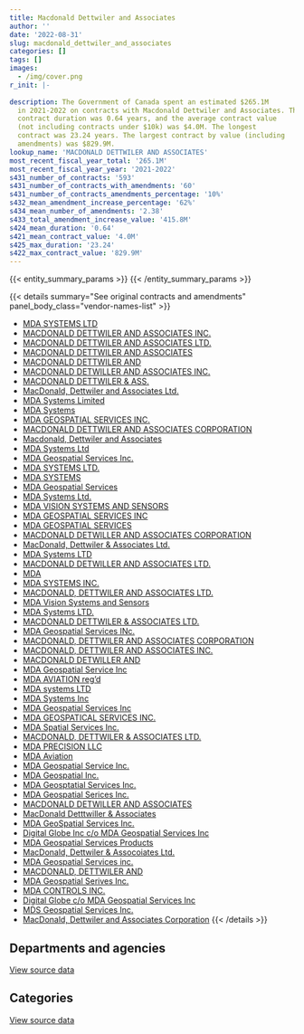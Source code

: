 ```yaml
---
title: Macdonald Dettwiler and Associates
author: ''
date: '2022-08-31'
slug: macdonald_dettwiler_and_associates
categories: []
tags: []
images:
  - /img/cover.png
r_init: |-
  
description: The Government of Canada spent an estimated $265.1M
  in 2021-2022 on contracts with Macdonald Dettwiler and Associates. The average
  contract duration was 0.64 years, and the average contract value
  (not including contracts under $10k) was $4.0M. The longest
  contract was 23.24 years. The largest contract by value (including
  amendments) was $829.9M.
lookup_name: 'MACDONALD DETTWILER AND ASSOCIATES'
most_recent_fiscal_year_total: '265.1M'
most_recent_fiscal_year_year: '2021-2022'
s431_number_of_contracts: '593'
s431_number_of_contracts_with_amendments: '60'
s431_number_of_contracts_amendments_percentage: '10%'
s432_mean_amendment_increase_percentage: '62%'
s434_mean_number_of_amendments: '2.38'
s433_total_amendment_increase_value: '415.8M'
s424_mean_duration: '0.64'
s421_mean_contract_value: '4.0M'
s425_max_duration: '23.24'
s422_max_contract_value: '829.9M'
---
```


<script src="/rmarkdown-libs/htmlwidgets/htmlwidgets.js"></script>
<link href="/rmarkdown-libs/datatables-css/datatables-crosstalk.css" rel="stylesheet" />
<script src="/rmarkdown-libs/datatables-binding/datatables.js"></script>
<script src="/rmarkdown-libs/jquery/jquery-3.6.0.min.js"></script>
<link href="/rmarkdown-libs/dt-core-bootstrap/css/dataTables.bootstrap.min.css" rel="stylesheet" />
<link href="/rmarkdown-libs/dt-core-bootstrap/css/dataTables.bootstrap.extra.css" rel="stylesheet" />
<script src="/rmarkdown-libs/dt-core-bootstrap/js/jquery.dataTables.min.js"></script>
<script src="/rmarkdown-libs/dt-core-bootstrap/js/dataTables.bootstrap.min.js"></script>
<link href="/rmarkdown-libs/crosstalk/css/crosstalk.min.css" rel="stylesheet" />
<script src="/rmarkdown-libs/crosstalk/js/crosstalk.min.js"></script>
<script src="/rmarkdown-libs/htmlwidgets/htmlwidgets.js"></script>
<link href="/rmarkdown-libs/datatables-css/datatables-crosstalk.css" rel="stylesheet" />
<script src="/rmarkdown-libs/datatables-binding/datatables.js"></script>
<script src="/rmarkdown-libs/jquery/jquery-3.6.0.min.js"></script>
<link href="/rmarkdown-libs/dt-core-bootstrap/css/dataTables.bootstrap.min.css" rel="stylesheet" />
<link href="/rmarkdown-libs/dt-core-bootstrap/css/dataTables.bootstrap.extra.css" rel="stylesheet" />
<script src="/rmarkdown-libs/dt-core-bootstrap/js/jquery.dataTables.min.js"></script>
<script src="/rmarkdown-libs/dt-core-bootstrap/js/dataTables.bootstrap.min.js"></script>
<link href="/rmarkdown-libs/crosstalk/css/crosstalk.min.css" rel="stylesheet" />
<script src="/rmarkdown-libs/crosstalk/js/crosstalk.min.js"></script>

{{< entity_summary_params >}}
{{< /entity_summary_params >}}

{{< details summary="See original contracts and amendments" panel_body_class="vendor-names-list" >}}
- [MDA SYSTEMS LTD](https://search.open.canada.ca/en/ct/?sort=contract_value_f%20desc&page=1&search_text=%22MDA%20SYSTEMS%20LTD%22)
- [MACDONALD DETTWILER AND ASSOCIATES INC.](https://search.open.canada.ca/en/ct/?sort=contract_value_f%20desc&page=1&search_text=%22MACDONALD%20DETTWILER%20AND%20ASSOCIATES%20INC.%22)
- [MACDONALD DETTWILER AND ASSOCIATES LTD.](https://search.open.canada.ca/en/ct/?sort=contract_value_f%20desc&page=1&search_text=%22MACDONALD%20DETTWILER%20AND%20ASSOCIATES%20LTD.%22)
- [MACDONALD DETTWILER AND ASSOCIATES](https://search.open.canada.ca/en/ct/?sort=contract_value_f%20desc&page=1&search_text=%22MACDONALD%20DETTWILER%20AND%20ASSOCIATES%22)
- [MACDONALD DETTWILER AND](https://search.open.canada.ca/en/ct/?sort=contract_value_f%20desc&page=1&search_text=%22MACDONALD%20DETTWILER%20AND%22)
- [MACDONALD DETWILLER AND ASSOCIATES INC.](https://search.open.canada.ca/en/ct/?sort=contract_value_f%20desc&page=1&search_text=%22MACDONALD%20DETWILLER%20AND%20ASSOCIATES%20INC.%22)
- [MACDONALD DETTWILER & ASS.](https://search.open.canada.ca/en/ct/?sort=contract_value_f%20desc&page=1&search_text=%22MACDONALD%20DETTWILER%20%26%20ASS.%22)
- [MacDonald, Dettwiler and Associates Ltd.](https://search.open.canada.ca/en/ct/?sort=contract_value_f%20desc&page=1&search_text=%22MacDonald%2c%20Dettwiler%20and%20Associates%20Ltd.%22)
- [MDA Systems Limited](https://search.open.canada.ca/en/ct/?sort=contract_value_f%20desc&page=1&search_text=%22MDA%20Systems%20Limited%22)
- [MDA Systems](https://search.open.canada.ca/en/ct/?sort=contract_value_f%20desc&page=1&search_text=%22MDA%20Systems%22)
- [MDA GEOSPATIAL SERVICES INC.](https://search.open.canada.ca/en/ct/?sort=contract_value_f%20desc&page=1&search_text=%22MDA%20GEOSPATIAL%20SERVICES%20INC.%22)
- [MACDONALD DETTWILER AND ASSOCIATES CORPORATION](https://search.open.canada.ca/en/ct/?sort=contract_value_f%20desc&page=1&search_text=%22MACDONALD%20DETTWILER%20AND%20ASSOCIATES%20CORPORATION%22)
- [Macdonald, Dettwiler and Associates](https://search.open.canada.ca/en/ct/?sort=contract_value_f%20desc&page=1&search_text=%22Macdonald%2c%20Dettwiler%20and%20Associates%22)
- [MDA Systems Ltd](https://search.open.canada.ca/en/ct/?sort=contract_value_f%20desc&page=1&search_text=%22MDA%20Systems%20Ltd%22)
- [MDA Geospatial Services Inc.](https://search.open.canada.ca/en/ct/?sort=contract_value_f%20desc&page=1&search_text=%22MDA%20Geospatial%20Services%20Inc.%22)
- [MDA SYSTEMS LTD.](https://search.open.canada.ca/en/ct/?sort=contract_value_f%20desc&page=1&search_text=%22MDA%20SYSTEMS%20LTD.%22)
- [MDA SYSTEMS](https://search.open.canada.ca/en/ct/?sort=contract_value_f%20desc&page=1&search_text=%22MDA%20SYSTEMS%22)
- [MDA Geospatial Services](https://search.open.canada.ca/en/ct/?sort=contract_value_f%20desc&page=1&search_text=%22MDA%20Geospatial%20Services%22)
- [MDA Systems Ltd.](https://search.open.canada.ca/en/ct/?sort=contract_value_f%20desc&page=1&search_text=%22MDA%20Systems%20Ltd.%22)
- [MDA VISION SYSTEMS AND SENSORS](https://search.open.canada.ca/en/ct/?sort=contract_value_f%20desc&page=1&search_text=%22MDA%20VISION%20SYSTEMS%20AND%20SENSORS%22)
- [MDA GEOSPATIAL SERVICES INC](https://search.open.canada.ca/en/ct/?sort=contract_value_f%20desc&page=1&search_text=%22MDA%20GEOSPATIAL%20SERVICES%20INC%22)
- [MDA GEOSPATIAL SERVICES](https://search.open.canada.ca/en/ct/?sort=contract_value_f%20desc&page=1&search_text=%22MDA%20GEOSPATIAL%20SERVICES%22)
- [MACDONALD DETWILLER AND ASSOCIATES CORPORATION](https://search.open.canada.ca/en/ct/?sort=contract_value_f%20desc&page=1&search_text=%22MACDONALD%20DETWILLER%20AND%20ASSOCIATES%20CORPORATION%22)
- [MacDonald, Dettwiler & Associates Ltd.](https://search.open.canada.ca/en/ct/?sort=contract_value_f%20desc&page=1&search_text=%22MacDonald%2c%20Dettwiler%20%26%20Associates%20Ltd.%22)
- [MDA Systems LTD](https://search.open.canada.ca/en/ct/?sort=contract_value_f%20desc&page=1&search_text=%22MDA%20Systems%20LTD%22)
- [MACDONALD DETWILLER AND ASSOCIATES LTD.](https://search.open.canada.ca/en/ct/?sort=contract_value_f%20desc&page=1&search_text=%22MACDONALD%20DETWILLER%20AND%20ASSOCIATES%20LTD.%22)
- [MDA](https://search.open.canada.ca/en/ct/?sort=contract_value_f%20desc&page=1&search_text=%22MDA%22)
- [MDA SYSTEMS INC.](https://search.open.canada.ca/en/ct/?sort=contract_value_f%20desc&page=1&search_text=%22MDA%20SYSTEMS%20INC.%22)
- [MACDONALD, DETTWILER AND ASSOCIATES LTD.](https://search.open.canada.ca/en/ct/?sort=contract_value_f%20desc&page=1&search_text=%22MACDONALD%2c%20DETTWILER%20AND%20ASSOCIATES%20LTD.%22)
- [MDA Vision Systems and Sensors](https://search.open.canada.ca/en/ct/?sort=contract_value_f%20desc&page=1&search_text=%22MDA%20Vision%20Systems%20and%20Sensors%22)
- [MDA Systems LTD.](https://search.open.canada.ca/en/ct/?sort=contract_value_f%20desc&page=1&search_text=%22MDA%20Systems%20LTD.%22)
- [MACDONALD DETTWILER & ASSOCIATES LTD.](https://search.open.canada.ca/en/ct/?sort=contract_value_f%20desc&page=1&search_text=%22MACDONALD%20DETTWILER%20%26%20ASSOCIATES%20LTD.%22)
- [MDA Geospatial Services INc.](https://search.open.canada.ca/en/ct/?sort=contract_value_f%20desc&page=1&search_text=%22MDA%20Geospatial%20Services%20INc.%22)
- [MACDONALD, DETTWILER AND ASSOCIATES CORPORATION](https://search.open.canada.ca/en/ct/?sort=contract_value_f%20desc&page=1&search_text=%22MACDONALD%2c%20DETTWILER%20AND%20ASSOCIATES%20CORPORATION%22)
- [MACDONALD, DETTWILER AND ASSOCIATES INC.](https://search.open.canada.ca/en/ct/?sort=contract_value_f%20desc&page=1&search_text=%22MACDONALD%2c%20DETTWILER%20AND%20ASSOCIATES%20INC.%22)
- [MACDONALD DETWILLER AND](https://search.open.canada.ca/en/ct/?sort=contract_value_f%20desc&page=1&search_text=%22MACDONALD%20DETWILLER%20AND%22)
- [MDA Geospatial Service Inc](https://search.open.canada.ca/en/ct/?sort=contract_value_f%20desc&page=1&search_text=%22MDA%20Geospatial%20Service%20Inc%22)
- [MDA AVIATION reg’d](https://search.open.canada.ca/en/ct/?sort=contract_value_f%20desc&page=1&search_text=%22MDA%20AVIATION%20reg%27d%22)
- [MDA systems LTD](https://search.open.canada.ca/en/ct/?sort=contract_value_f%20desc&page=1&search_text=%22MDA%20systems%20LTD%22)
- [MDA Systems Inc](https://search.open.canada.ca/en/ct/?sort=contract_value_f%20desc&page=1&search_text=%22MDA%20Systems%20Inc%22)
- [MDA Geospatial Services Inc](https://search.open.canada.ca/en/ct/?sort=contract_value_f%20desc&page=1&search_text=%22MDA%20Geospatial%20Services%20Inc%22)
- [MDA GEOSPATICAL SERVICES INC.](https://search.open.canada.ca/en/ct/?sort=contract_value_f%20desc&page=1&search_text=%22MDA%20GEOSPATICAL%20SERVICES%20INC.%22)
- [MDA Spatial Services Inc.](https://search.open.canada.ca/en/ct/?sort=contract_value_f%20desc&page=1&search_text=%22MDA%20Spatial%20Services%20Inc.%22)
- [MACDONALD, DETTWILER & ASSOCIATES LTD.](https://search.open.canada.ca/en/ct/?sort=contract_value_f%20desc&page=1&search_text=%22MACDONALD%2c%20DETTWILER%20%26%20ASSOCIATES%20LTD.%22)
- [MDA PRECISION LLC](https://search.open.canada.ca/en/ct/?sort=contract_value_f%20desc&page=1&search_text=%22MDA%20PRECISION%20LLC%22)
- [MDA Aviation](https://search.open.canada.ca/en/ct/?sort=contract_value_f%20desc&page=1&search_text=%22MDA%20Aviation%22)
- [MDA Geospatial Service Inc.](https://search.open.canada.ca/en/ct/?sort=contract_value_f%20desc&page=1&search_text=%22MDA%20Geospatial%20Service%20Inc.%22)
- [MDA Geospatial Inc.](https://search.open.canada.ca/en/ct/?sort=contract_value_f%20desc&page=1&search_text=%22MDA%20Geospatial%20Inc.%22)
- [MDA Geosptatial Services Inc.](https://search.open.canada.ca/en/ct/?sort=contract_value_f%20desc&page=1&search_text=%22MDA%20Geosptatial%20Services%20Inc.%22)
- [MDA Geospatial Serices Inc.](https://search.open.canada.ca/en/ct/?sort=contract_value_f%20desc&page=1&search_text=%22MDA%20Geospatial%20Serices%20Inc.%22)
- [MACDONALD DETWILLER AND ASSOCIATES](https://search.open.canada.ca/en/ct/?sort=contract_value_f%20desc&page=1&search_text=%22MACDONALD%20DETWILLER%20AND%20ASSOCIATES%22)
- [MacDonald Detttwiller & Associates](https://search.open.canada.ca/en/ct/?sort=contract_value_f%20desc&page=1&search_text=%22MacDonald%20Detttwiller%20%26%20Associates%22)
- [MDA GeoSpatial Services Inc.](https://search.open.canada.ca/en/ct/?sort=contract_value_f%20desc&page=1&search_text=%22MDA%20GeoSpatial%20Services%20Inc.%22)
- [Digital Globe Inc c/o MDA Geospatial Services Inc](https://search.open.canada.ca/en/ct/?sort=contract_value_f%20desc&page=1&search_text=%22Digital%20Globe%20Inc%20c%2fo%20MDA%20Geospatial%20Services%20Inc%22)
- [MDA Geospatial Services Products](https://search.open.canada.ca/en/ct/?sort=contract_value_f%20desc&page=1&search_text=%22MDA%20Geospatial%20Services%20Products%22)
- [MacDonald, Dettwiler & Assocoiates Ltd.](https://search.open.canada.ca/en/ct/?sort=contract_value_f%20desc&page=1&search_text=%22MacDonald%2c%20Dettwiler%20%26%20Assocoiates%20Ltd.%22)
- [MDA Geospatial Services inc.](https://search.open.canada.ca/en/ct/?sort=contract_value_f%20desc&page=1&search_text=%22MDA%20Geospatial%20Services%20inc.%22)
- [MACDONALD, DETTWILER AND](https://search.open.canada.ca/en/ct/?sort=contract_value_f%20desc&page=1&search_text=%22MACDONALD%2c%20DETTWILER%20%20AND%22)
- [MDA Geospatial Serives Inc.](https://search.open.canada.ca/en/ct/?sort=contract_value_f%20desc&page=1&search_text=%22MDA%20Geospatial%20Serives%20Inc.%22)
- [MDA CONTROLS INC.](https://search.open.canada.ca/en/ct/?sort=contract_value_f%20desc&page=1&search_text=%22MDA%20CONTROLS%20INC.%22)
- [Digital Globe c/o MDA Geospatial Services Inc](https://search.open.canada.ca/en/ct/?sort=contract_value_f%20desc&page=1&search_text=%22Digital%20Globe%20c%2fo%20MDA%20Geospatial%20Services%20Inc%22)
- [MDS Geospatial Services Inc.](https://search.open.canada.ca/en/ct/?sort=contract_value_f%20desc&page=1&search_text=%22MDS%20Geospatial%20Services%20Inc.%22)
- [MacDonald, Dettwiler and Associates Corporation](https://search.open.canada.ca/en/ct/?sort=contract_value_f%20desc&page=1&search_text=%22MacDonald%2c%20Dettwiler%20and%20Associates%20Corporation%22)
{{< /details >}}

## Departments and agencies

<div id="htmlwidget-1" style="width:100%;height:auto;" class="datatables html-widget"></div>
<script type="application/json" data-for="htmlwidget-1">{"x":{"style":"bootstrap","filter":"none","vertical":false,"data":[["<a href=\"/departments/aafc-aac/\">Agriculture and Agri-Food Canada<\/a>","<a href=\"/departments/aandc-aadnc/\">Crown-Indigenous Relations and Northern Affairs Canada<\/a>","<a href=\"/departments/csa-asc/\">Canadian Space Agency<\/a>","<a href=\"/departments/dfatd-maecd/\">Global Affairs Canada<\/a>","<a href=\"/departments/dfo-mpo/\">Fisheries and Oceans Canada<\/a>","<a href=\"/departments/dnd-mdn/\">National Defence<\/a>","<a href=\"/departments/ec/\">Environment and Climate Change Canada<\/a>","<a href=\"/departments/isc-sac/\">Indigenous Services Canada<\/a>","<a href=\"/departments/nrc-cnrc/\">National Research Council Canada<\/a>","<a href=\"/departments/nrcan-rncan/\">Natural Resources Canada<\/a>","<a href=\"/departments/pc/\">Parks Canada<\/a>","<a href=\"/departments/statcan/\">Statistics Canada<\/a>","<a href=\"/departments/tc/\">Transport Canada<\/a>"],[null,19679.36,165276095.04,68553.59,161758.69,42294515.95,8064,null,920460.5,1814308.12,33828.47,null,null],[58584.94,null,162947444.95,60289.6,140116.53,39524706.36,51640.23,null,1053251.07,1938497.3,34411.16,185840.55,null],[null,null,215423869.02,10482.49,694460.52,44352554.56,10681.36,36792,1351194.11,1588588.13,117036.79,222480.12,null],[null,null,218794355.17,79710.62,1424064.03,38345248.94,null,null,2382576.93,1408506.1,2291603.01,238481.54,141250]],"container":"<table class=\"table table-striped table-hover row-border order-column display\">\n  <thead>\n    <tr>\n      <th>Department<\/th>\n      <th>2018-2019<\/th>\n      <th>2019-2020<\/th>\n      <th>2020-2021<\/th>\n      <th>2021-2022<\/th>\n    <\/tr>\n  <\/thead>\n<\/table>","options":{"order":[[4,"desc"]],"pageLength":10,"autoWidth":true,"columnDefs":[{"targets":1,"render":"function(data, type, row, meta) {\n    return type !== 'display' ? data : DTWidget.formatCurrency(data, \"$\", 2, 3, \",\", \".\", true, null);\n  }"},{"targets":2,"render":"function(data, type, row, meta) {\n    return type !== 'display' ? data : DTWidget.formatCurrency(data, \"$\", 2, 3, \",\", \".\", true, null);\n  }"},{"targets":3,"render":"function(data, type, row, meta) {\n    return type !== 'display' ? data : DTWidget.formatCurrency(data, \"$\", 2, 3, \",\", \".\", true, null);\n  }"},{"targets":4,"render":"function(data, type, row, meta) {\n    return type !== 'display' ? data : DTWidget.formatCurrency(data, \"$\", 2, 3, \",\", \".\", true, null);\n  }"},{"width":"16%","targets":[1,2,3,4]},{"className":"dt-right","targets":[1,2,3,4]}],"orderClasses":false}},"evals":["options.columnDefs.0.render","options.columnDefs.1.render","options.columnDefs.2.render","options.columnDefs.3.render"],"jsHooks":[]}</script>
<p class="text-right">
<a href="https://github.com/GoC-Spending/contracts-data/tree/main/data/out/vendors/macdonald_dettwiler_and_associates/summary_by_fiscal_year_by_department.csv" class="source-data-link btn btn-link">View source data</a>
</p>

## Categories

<div id="htmlwidget-2" style="width:100%;height:auto;" class="datatables html-widget"></div>
<script type="application/json" data-for="htmlwidget-2">{"x":{"style":"bootstrap","filter":"none","vertical":false,"data":[["<a href=\"/categories/other/\">(Other)<\/a>","<a href=\"/categories/facilities_and_construction/\">Facilities and construction<\/a>","<a href=\"/categories/office_management/\">Office management<\/a>","<a href=\"/categories/defence/\">Defence<\/a>","<a href=\"/categories/professional_services/\">Professional services<\/a>","<a href=\"/categories/information_technology/\">Information technology<\/a>","<a href=\"/categories/transportation_and_logistics/\">Transportation and logistics<\/a>","<a href=\"/categories/industrial_products_and_services/\">Industrial products and services<\/a>","<a href=\"/categories/human_capital/\">Human capital<\/a>"],[null,63038035.42,384251.45,9961130.95,136239052.54,963945.36,null,null,10848],[22648.85,65138795.18,117164.89,10403611.11,128816553.62,1105815.28,null,235665.02,154528.73],[13916.1,115565696.42,583858.87,9712172.1,136561274.61,575734.03,null,773182.2,22304.78],[9708.9,110794019.6,42869.87,12268137.48,137820354.69,380404.49,347153.45,3394379.22,48768.64]],"container":"<table class=\"table table-striped table-hover row-border order-column display\">\n  <thead>\n    <tr>\n      <th>Category<\/th>\n      <th>2018-2019<\/th>\n      <th>2019-2020<\/th>\n      <th>2020-2021<\/th>\n      <th>2021-2022<\/th>\n    <\/tr>\n  <\/thead>\n<\/table>","options":{"order":[[4,"desc"]],"dom":"t","pageLength":30,"autoWidth":true,"columnDefs":[{"targets":1,"render":"function(data, type, row, meta) {\n    return type !== 'display' ? data : DTWidget.formatCurrency(data, \"$\", 2, 3, \",\", \".\", true, null);\n  }"},{"targets":2,"render":"function(data, type, row, meta) {\n    return type !== 'display' ? data : DTWidget.formatCurrency(data, \"$\", 2, 3, \",\", \".\", true, null);\n  }"},{"targets":3,"render":"function(data, type, row, meta) {\n    return type !== 'display' ? data : DTWidget.formatCurrency(data, \"$\", 2, 3, \",\", \".\", true, null);\n  }"},{"targets":4,"render":"function(data, type, row, meta) {\n    return type !== 'display' ? data : DTWidget.formatCurrency(data, \"$\", 2, 3, \",\", \".\", true, null);\n  }"},{"width":"16%","targets":[1,2,3,4]},{"className":"dt-right","targets":[1,2,3,4]}],"orderClasses":false,"lengthMenu":[10,25,30,50,100]}},"evals":["options.columnDefs.0.render","options.columnDefs.1.render","options.columnDefs.2.render","options.columnDefs.3.render"],"jsHooks":[]}</script>
<p class="text-right">
<a href="https://github.com/GoC-Spending/contracts-data/tree/main/data/out/vendors/macdonald_dettwiler_and_associates/summary_by_fiscal_year_by_category.csv" class="source-data-link btn btn-link">View source data</a>
</p>
